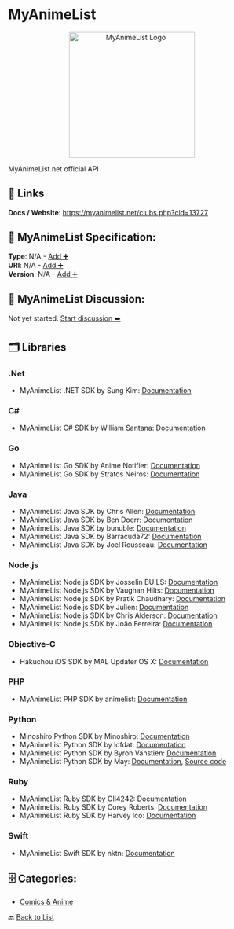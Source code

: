 # MyAnimeList
<p align="center">
    <img width="256" src="https://raw.githubusercontent.com/apis-list/apis-list/main/apis/myanimelist/logo_256x256.png" alt="MyAnimeList Logo"/>
</p>
MyAnimeList.net official API

##  🔗 Links
**Docs / Website**: https://myanimelist.net/clubs.php?cid=13727

## 🧬 MyAnimeList Specification:
**Type**: N/A - [Add ➕](https://github.com/apis-list/apis-list/edit/main/apis.yaml#12791)  
**URI**: N/A - [Add ➕](https://github.com/apis-list/apis-list/edit/main/apis.yaml#12791)  
**Version**: N/A - [Add ➕](https://github.com/apis-list/apis-list/edit/main/apis.yaml#12791)

## 💬 MyAnimeList Discussion:
Not yet started. [Start discussion ➡️](https://github.com/apis-list/apis-list/discussions/new)

## 🗂️ Libraries
### .Net
- MyAnimeList .NET SDK by Sung Kim: [Documentation](https://github.com/dance2die/MyAnimeListSharp)
### C#
- MyAnimeList C# SDK by William Santana: [Documentation](https://github.com/wmer/MyAnimeListApiConsumer)
### Go
- MyAnimeList Go SDK by Anime Notifier: [Documentation](https://github.com/animenotifier/mal)
- MyAnimeList Go SDK by Stratos Neiros: [Documentation](https://github.com/nstratos/go-myanimelist)
### Java
- MyAnimeList Java SDK by Chris Allen: [Documentation](https://github.com/thegreatchrispy/mal4j)
- MyAnimeList Java SDK by Ben Doerr: [Documentation](https://github.com/bendoerr/mal-java-client)
- MyAnimeList Java SDK by bunuble: [Documentation](https://github.com/bunuble/MAL-Java-Wrapper)
- MyAnimeList Java SDK by Barracuda72: [Documentation](https://github.com/Barracuda72/MALApi)
- MyAnimeList Java SDK by Joel Rousseau: [Documentation](https://github.com/v4lproik/myanimelist-api)
### Node.js
- MyAnimeList Node.js SDK by Josselin BUILS: [Documentation](https://github.com/josselinbuils/MALVApi)
- MyAnimeList Node.js SDK by Vaughan Hilts: [Documentation](https://github.com/hilts-vaughan/otaku-scraper)
- MyAnimeList Node.js SDK by Pratik Chaudhary: [Documentation](https://github.com/abs-zero/node-mal)
- MyAnimeList Node.js SDK by Julien: [Documentation](https://github.com/jballanger/chinmei)
- MyAnimeList Node.js SDK by Chris Alderson: [Documentation](https://github.com/ChrisAlderson/mal-api)
- MyAnimeList Node.js SDK by João Ferreira: [Documentation](https://github.com/lubien/popura)
### Objective-C
- Hakuchou iOS SDK by MAL Updater OS X: [Documentation](https://github.com/Atelier-Shiori/Hakuchou)
### PHP
- MyAnimeList PHP SDK by animelist: [Documentation](https://github.com/animelist/mal-api)
### Python
- Minoshiro Python SDK by Minoshiro: [Documentation](https://github.com/Mino-shiro/Minoshiro)
- MyAnimeList Python SDK by lofdat: [Documentation](https://github.com/lofdat/YetAnotherMALAPI)
- MyAnimeList Python SDK by Byron Vanstien: [Documentation](https://github.com/GetRektByMe/Pyanimelist)
- MyAnimeList Python SDK by May: [Documentation](https://pypi.python.org/pypi/spice-api/1.0.3), [Source code](https://github.com/Utagai/spice)
### Ruby
- MyAnimeList Ruby SDK by Oli4242: [Documentation](https://github.com/Oli4242/myanimelist_client)
- MyAnimeList Ruby SDK by Corey Roberts: [Documentation](https://github.com/croberts22/railgun)
- MyAnimeList Ruby SDK by Harvey Ico: [Documentation](https://github.com/harveyico/myanimelist)
### Swift
- MyAnimeList Swift SDK by nktn: [Documentation](https://github.com/nktn/MalKit)


## 🗄️ Categories:
- [Comics & Anime](https://github.com/apis-list/apis-list#comics--anime-)

🔙  [Back to List](https://github.com/apis-list/apis-list)
